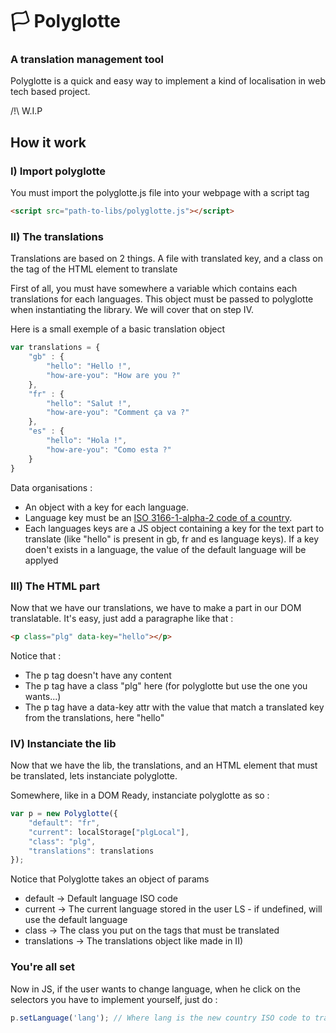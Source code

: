 # 🏳️ Polyglotte
### A translation management tool

Polyglotte is a quick and easy way to implement a kind of localisation in web tech based project.

/!\ W.I.P

## How it work

### I) Import polyglotte
You must import the polyglotte.js file into your webpage with a script tag
```html
<script src="path-to-libs/polyglotte.js"></script>
```


### II) The translations
Translations are based on 2 things. A file with translated key, and a class on the tag of the HTML element to translate

First of all, you must have somewhere a variable which contains each translations for each languages. This object must be passed to polyglotte when instantiating the library. We will cover that on step IV.

Here is a small exemple of a basic translation object
```javascript
var translations = {
    "gb" : {
    	"hello": "Hello !",
    	"how-are-you": "How are you ?"
    },
    "fr" : {
    	"hello": "Salut !",
    	"how-are-you": "Comment ça va ?"
    },
    "es" : {
    	"hello": "Hola !",
    	"how-are-you": "Como esta ?"
    }
}
```

Data organisations :
* An object with a key for each language.
* Language key must be an [ISO 3166-1-alpha-2 code of a country](https://www.iso.org/obp/ui/#search).
* Each languages keys are a JS object containing a key for the text part to translate (like "hello" is present in gb, fr and es language keys). If a key doen't exists in a language, the value of the default language will be applyed

### III) The HTML part
Now that we have our translations, we have to make a part in our DOM translatable.
It's easy, just add a paragraphe like that :
```html
<p class="plg" data-key="hello"></p>
```

Notice that :
* The p tag doesn't have any content
* The p tag have a class "plg" here (for polyglotte but use the one you wants...)
* The p tag have a data-key attr with the value that match a translated key from the translations, here "hello" 

### IV) Instanciate the lib
Now that we have the lib, the translations, and an HTML element that must be translated, lets instanciate polyglotte.

Somewhere, like in a DOM Ready, instanciate polyglotte as so :
```javascript
var p = new Polyglotte({
    "default": "fr",
    "current": localStorage["plgLocal"],
    "class": "plg",
    "translations": translations
});
```

Notice that Polyglotte takes an object of params
* default -> Default language ISO code
* current -> The current language stored in the user LS - if undefined, will use the default language
* class -> The class you put on the tags that must be translated
* translations -> The translations object like made in II)

### You're all set
Now in JS, if the user wants to change language, when he click on the selectors you have to implement yourself, just do :
```javascript
p.setLanguage('lang'); // Where lang is the new country ISO code to translate into
```
